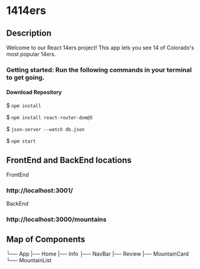 # 1414ers

## Description

Welcome to our React 14ers project! This app lets you see 14 of Colorado's most popular 14ers.

### Getting started: Run the following commands in your terminal to get going.

#### Download Repository

$ `npm install`

$ `npm install react-router-dom@5`

$ `json-server --watch db.json`

$ `npm start`

## FrontEnd and BackEnd locations

FrontEnd

### http://localhost:3001/

BackEnd

### http://localhost:3000/mountains

## Map of Components

└── App
|── Home
|── Info
├── NavBar
|── Review
|── MountainCard
└── MountainList
